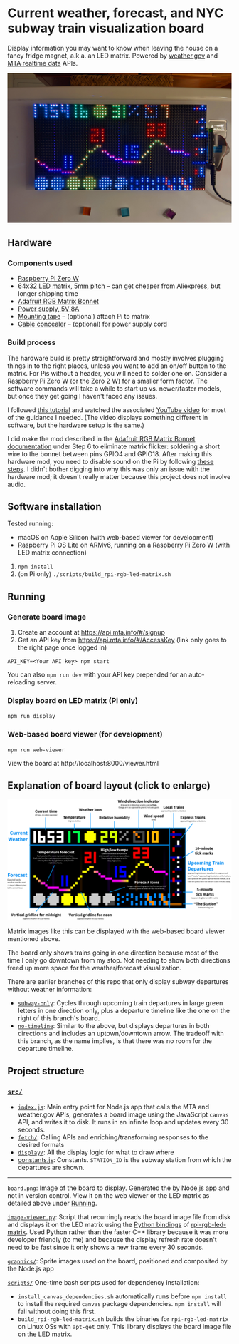 # Current weather, forecast, and NYC subway train visualization board

Display information you may want to know when leaving the house on a fancy fridge magnet, a.k.a. an LED matrix. Powered by [weather.gov](https://www.weather.gov/documentation/services-web-api) and [MTA realtime data](https://api.mta.info/#/landing) APIs.

![LED matrix board mounted on a refrigerator door](graphics/readme/board_photo.jpg)

## Hardware

### Components used

- [Raspberry Pi Zero W](https://www.raspberrypi.com/products/raspberry-pi-zero-w/)
- [64x32 LED matrix, 5mm pitch](https://smile.amazon.com/gp/product/B07SDMWX9R/) – can get cheaper from Aliexpress, but longer shipping time
- [Adafruit RGB Matrix Bonnet](https://www.adafruit.com/product/3211)
- [Power supply, 5V 8A](https://smile.amazon.com/dp/B078RZBL8X/)
- [Mounting tape](https://smile.amazon.com/gp/product/B00347A8GC/) – (optional) attach Pi to matrix
- [Cable concealer](https://smile.amazon.com/gp/product/B07D8WVJWF/) – (optional) for power supply cord

### Build process

The hardware build is pretty straightforward and mostly involves plugging things in to the right places, unless you want to add an on/off button to the matrix. For Pis without a header, you will need to solder one on. Consider a Raspberry Pi Zero W (or the Zero 2 W) for a smaller form factor. The software commands will take a while to start up vs. newer/faster models, but once they get going I haven't faced any issues.

I followed [this tutorial](https://howchoo.com/pi/raspberry-pi-led-matrix-panel) and watched the associated [YouTube video](https://www.youtube.com/watch?v=EPZawKPC73k) for most of the guidance I needed. (The video displays something different in software, but the hardware setup is the same.)

I did make the mod described in the [Adafruit RGB Matrix Bonnet documentation](http://https://cdn-learn.adafruit.com/downloads/pdf/adafruit-rgb-matrix-bonnet-for-raspberry-pi.pdf) under Step 6 to eliminate matrix flicker: soldering a short wire to the bonnet between pins GPIO4 and GPIO18. After making this hardware mod, you need to disable sound on the Pi by following [these steps](https://github.com/hzeller/rpi-rgb-led-matrix#bad-interaction-with-sound). I didn't bother digging into why this was only an issue with the hardware mod; it doesn't really matter because this project does not involve audio.

## Software installation

Tested running:

- macOS on Apple Silicon (with web-based viewer for development)
- Raspberry Pi OS Lite on ARMv6, running on a Raspberry Pi Zero W (with LED matrix connection)

1. `npm install`
2. (on Pi only) `./scripts/build_rpi-rgb-led-matrix.sh`

## Running

### Generate board image

1. Create an account at https://api.mta.info/#/signup
2. Get an API key from https://api.mta.info/#/AccessKey (link only goes to the right page once logged in)

```shell
API_KEY=<Your API key> npm start
```

You can also `npm run dev` with your API key prepended for an auto-reloading server.

### Display board on LED matrix (Pi only)

```shell
npm run display
```

### Web-based board viewer (for development)

```shell
npm run web-viewer
```

View the board at http://localhost:8000/viewer.html

## Explanation of board layout (click to enlarge)

[![Explanation of LED matrix board layout](graphics/readme/board_explanation.png)](https://github.com/liddiard/nyc-subway-board/blob/main/graphics/readme/board_explanation.png?raw=true)

Matrix images like this can be displayed with the web-based board viewer mentioned above.
 
The board only shows trains going in one direction because most of the time I only go downtown from my stop. Not needing to show both directions freed up more space for the weather/forecast visualization.

There are earlier branches of this repo that only display subway departures without weather information:

- [`subway-only`](https://github.com/liddiard/nyc-subway-board/tree/subway-only): Cycles through upcoming train departures in large green letters in one direction only, plus a departure timeline like the one on the right of this branch's board.
- [`no-timeline`](https://github.com/liddiard/nyc-subway-board/tree/no-timeline): Similar to the above, but displays departures in both directions and includes an uptown/downtown arrow. The tradeoff with this branch, as the name implies, is that there was no room for the departure timeline.

## Project structure

### [`src/`](src/)

- [`index.js`](index.js): Main entry point for Node.js app that calls the MTA and weather.gov APIs, generates a board image using the JavaScript `canvas` API, and writes it to disk. It runs in an infinite loop and updates every 30 seconds.
- [`fetch/`](src/fetch/): Calling APIs and enriching/transforming responses to the desired formats
- [`display/`](src/display/): All the display logic for what to draw where
- [constants.js](src/constants.js): Constants. `STATION_ID` is the subway station from which the departures are shown.

---

`board.png`: Image of the board to display. Generated the by Node.js app and not in version control. View it on the web viewer or the LED matrix as detailed above under [Running](#Running).

[`image-viewer.py`](image-viewer.py): Script that recurringly reads the board image file from disk and displays it on the LED matrix using the [Python bindings](https://github.com/hzeller/rpi-rgb-led-matrix/tree/master/bindings/python) of [rpi-rgb-led-matrix](https://github.com/hzeller/rpi-rgb-led-matrix). Used Python rather than the faster C++ library because it was more developer friendly (to me) and because the display refresh rate doesn't need to be fast since it only shows a new frame every 30 seconds.

[`graphics/`](graphics/): Sprite images used on the board, positioned and composited by the Node.js app

[`scripts/`](scripts/) One-time bash scripts used for dependency installation:

- `install_canvas_dependencies.sh` automatically runs before `npm install` to install the required `canvas` package dependencies. `npm install` will fail without doing this first. 
- `build_rpi-rgb-led-matrix.sh` builds the binaries for `rpi-rgb-led-matrix` on Linux OSs with `apt-get` only. This library displays the board image file on the LED matrix.

